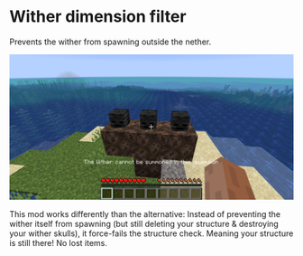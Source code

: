 # Wither dimension filter

Prevents the wither from spawning outside the nether.

![The wither structure in the overworld](docs/illustration.png)

This mod works differently than the alternative: 
Instead of preventing the wither itself from spawning (but still deleting your structure & destroying your wither skulls),
it force-fails the structure check. Meaning your structure is still there! No lost items.
